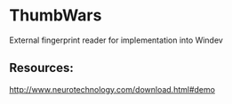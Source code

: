 # ThumbWars
External fingerprint reader for implementation into Windev

## Resources:
http://www.neurotechnology.com/download.html#demo

